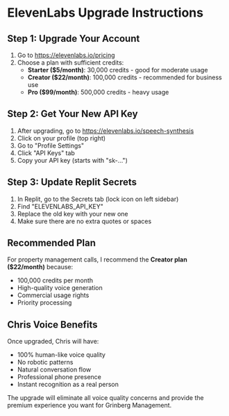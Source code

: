 # ElevenLabs Upgrade Instructions

## Step 1: Upgrade Your Account
1. Go to https://elevenlabs.io/pricing
2. Choose a plan with sufficient credits:
   - **Starter ($5/month)**: 30,000 credits - good for moderate usage
   - **Creator ($22/month)**: 100,000 credits - recommended for business use
   - **Pro ($99/month)**: 500,000 credits - heavy usage

## Step 2: Get Your New API Key
1. After upgrading, go to https://elevenlabs.io/speech-synthesis
2. Click on your profile (top right)
3. Go to "Profile Settings" 
4. Click "API Keys" tab
5. Copy your API key (starts with "sk-...")

## Step 3: Update Replit Secrets
1. In Replit, go to the Secrets tab (lock icon on left sidebar)
2. Find "ELEVENLABS_API_KEY" 
3. Replace the old key with your new one
4. Make sure there are no extra quotes or spaces

## Recommended Plan
For property management calls, I recommend the **Creator plan ($22/month)** because:
- 100,000 credits per month
- High-quality voice generation
- Commercial usage rights
- Priority processing

## Chris Voice Benefits
Once upgraded, Chris will have:
- 100% human-like voice quality
- No robotic patterns
- Natural conversation flow
- Professional phone presence
- Instant recognition as a real person

The upgrade will eliminate all voice quality concerns and provide the premium experience you want for Grinberg Management.